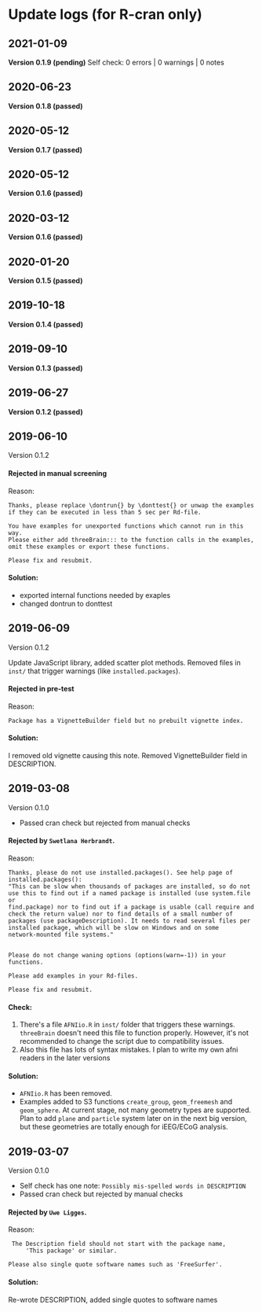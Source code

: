 # Update logs (for R-cran only)

## 2021-01-09
**Version 0.1.9 (pending)**
Self check: 0 errors | 0 warnings | 0 notes

## 2020-06-23
**Version 0.1.8 (passed)**

## 2020-05-12

**Version 0.1.7 (passed)**

## 2020-05-12

**Version 0.1.6 (passed)**

## 2020-03-12

**Version 0.1.6 (passed)**

## 2020-01-20

**Version 0.1.5 (passed)**

## 2019-10-18

**Version 0.1.4 (passed)**

## 2019-09-10

**Version 0.1.3 (passed)**

## 2019-06-27

**Version 0.1.2 (passed)**

## 2019-06-10

Version 0.1.2 

#### Rejected in manual screening

Reason:

```
Thanks, please replace \dontrun{} by \donttest{} or unwap the examples 
if they can be executed in less than 5 sec per Rd-file.

You have examples for unexported functions which cannot run in this way.
Please either add threeBrain::: to the function calls in the examples, 
omit these examples or export these functions.

Please fix and resubmit.
```

#### Solution:

* exported internal functions needed by exaples
* changed dontrun to donttest


## 2019-06-09

Version 0.1.2

Update JavaScript library, added scatter plot methods. Removed files in `inst/` 
that trigger warnings (like `installed.packages`). 

#### Rejected in pre-test

Reason:
```
Package has a VignetteBuilder field but no prebuilt vignette index.
```

#### Solution:

I removed old vignette causing this note. Removed VignetteBuilder field in 
DESCRIPTION.


## 2019-03-08

Version 0.1.0

* Passed cran check but rejected from manual checks

#### Rejected by `Swetlana Herbrandt`. 

Reason:

```
Thanks, please do not use installed.packages(). See help page of 
installed.packages():
"This can be slow when thousands of packages are installed, so do not 
use this to find out if a named package is installed (use system.file or 
find.package) nor to find out if a package is usable (call require and 
check the return value) nor to find details of a small number of 
packages (use packageDescription). It needs to read several files per 
installed package, which will be slow on Windows and on some 
network-mounted file systems."


Please do not change waning options (options(warn=-1)) in your functions.

Please add examples in your Rd-files.

Please fix and resubmit.
```

#### Check:

1. There's a file `AFNIio.R` in `inst/` folder that triggers these warnings. 
`threeBrain` doesn't need this file to function properly. 
However, it's not recommended to change the script due to compatibility issues. 
2. Also this file has lots of syntax mistakes. I plan to write my own afni readers 
in the later versions

#### Solution:

* `AFNIio.R` has been removed.
* Examples added to S3 functions `create_group`, `geom_freemesh` and `geom_sphere`. At current stage, not many geometry types are supported. Plan to add `plane` and `particle` system later on in the next big version, but these geometries are totally enough for iEEG/ECoG analysis.


## 2019-03-07

Version 0.1.0

* Self check has one note: `Possibly mis-spelled words in DESCRIPTION`
* Passed cran check but rejected by manual checks

#### Rejected by `Uwe Ligges`. 

Reason:

```
 The Description field should not start with the package name,
     'This package' or similar.

Please also single quote software names such as 'FreeSurfer'.
```

#### Solution:

Re-wrote DESCRIPTION, added single quotes to software names
